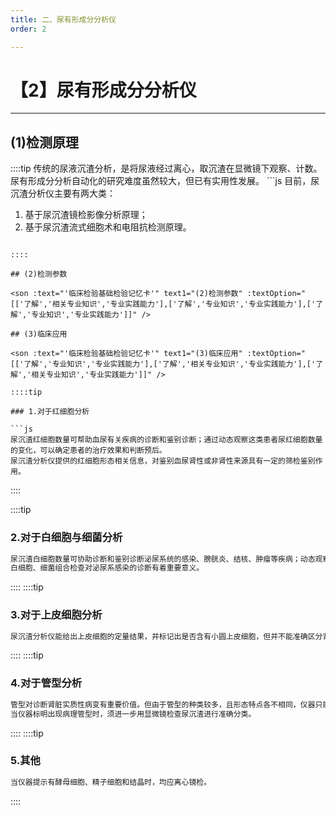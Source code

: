```yaml
---
title: 二、尿有形成分分析仪
order: 2

---
```


# 【2】尿有形成分分析仪

<kaodian :text="'临床检验基础记忆卡'" />

<!-- ###### 第十章 尿液分析仪及其临床应用

> 临床检验基础 -->

<beitiL/>

---

## (1)检测原理

<son :text="'临床检验基础检验记忆卡'" text1="(1)检测原理" :textOption="[['了解','基础知识','相关专业知识'],['了解','基础知识','专业知识'],['了解','基础知识','专业知识']]" />
::::tip
传统的尿液沉渣分析，是将尿液经过离心，取沉渣在显微镜下观察、计数。尿有形成分分析自动化的研究难度虽然较大，但已有实用性发展。
```js
目前，尿沉渣分析仪主要有两大类：

1. 基于尿沉渣镜检影像分析原理；
2. 基于尿沉渣流式细胞术和电阻抗检测原理。

````

::::

## (2)检测参数

<son :text="'临床检验基础检验记忆卡'" text1="(2)检测参数" :textOption="[['了解','相关专业知识','专业实践能力'],['了解','专业知识','专业实践能力'],['了解','专业知识','专业实践能力']]" />

## (3)临床应用

<son :text="'临床检验基础检验记忆卡'" text1="(3)临床应用" :textOption="[['了解','专业知识','专业实践能力'],['了解','相关专业知识','专业实践能力'],['了解','相关专业知识','专业实践能力']]" />

::::tip

### 1.对于红细胞分析

```js
尿沉渣红细胞数量可帮助血尿有关疾病的诊断和鉴别诊断；通过动态观察这类患者尿红细胞数量的变化，可以确定患者的治疗效果和判断预后。
尿沉渣分析仪提供的红细胞形态相关信息，对鉴别血尿肾性或非肾性来源具有一定的筛检鉴别作用。
````

::::

::::tip

### 2.对于白细胞与细菌分析

```js
尿沉渣白细胞数量可协助诊断和鉴别诊断泌尿系统的感染、膀胱炎、结核、肿瘤等疾病；动态观察患者尿白细胞数量的变化，有助于确定患者的治疗效果和预后。
白细胞、细菌组合检查对泌尿系感染的诊断有着重要意义。
```

::::
::::tip

### 3.对于上皮细胞分析

```js
尿沉渣分析仪能给出上皮细胞的定量结果，并标记出是否含有小圆上皮细胞，但并不能准确区分肾小管上皮细胞、中层或底层移行上皮细胞。
```

::::
::::tip

### 4.对于管型分析

```js
管型对诊断肾脏实质性病变有重要价值。但由于管型的种类较多，且形态特点各不相同，仪器只能区分出透明管型和病理管型。
当仪器标明出现病理管型时，须进一步用显微镜检查尿沉渣进行准确分类。
```

::::
::::tip

### 5.其他

```js
当仪器提示有酵母细胞、精子细胞和结晶时，均应离心镜检。
```

::::
